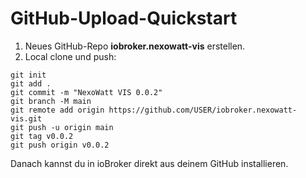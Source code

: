 # GitHub-Upload-Quickstart

1) Neues GitHub-Repo **iobroker.nexowatt-vis** erstellen.
2) Local clone und push:
```
git init
git add .
git commit -m "NexoWatt VIS 0.0.2"
git branch -M main
git remote add origin https://github.com/USER/iobroker.nexowatt-vis.git
git push -u origin main
git tag v0.0.2
git push origin v0.0.2
```
Danach kannst du in ioBroker direkt aus deinem GitHub installieren.
